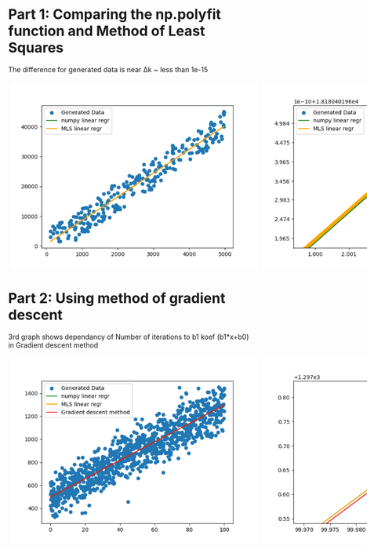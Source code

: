 # Part 1: Comparing the np.polyfit function and Method of Least Squares

The difference for generated data is near ∆k ~ less than 1e-15

<div style="display: flex; flex-direction: row;">
    <img src="md_imgs/p1_data.png" style="flex: 50%; padding: 5px;">
    <img src="md_imgs/np_msl_difference.png" style="flex: 50%; padding: 5px;">
</div>



# Part 2: Using method of gradient descent
3rd graph shows dependancy of Number of iterations to b1 koef (b1*x+b0) in Gradient descent method
<div style="display: flex; flex-direction: row;">
    <img src="md_imgs/mse.png" style="flex: 50%; padding: 5px;">
    <img src="md_imgs/mse_other_dif.png" style="flex: 50%; padding: 5px;">
    <img src="md_imgs/learning_rate_influence.png" style="flex: 50%; padding: 5px;">
</div>
